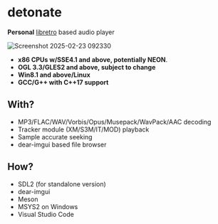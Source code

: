 # detonate

**Personal** [libretro](https://www.libretro.com) based audio player

![Screenshot 2025-02-23 092330](https://github.com/user-attachments/assets/00ba0303-b477-49df-b5ae-1f89113c6ece)


* **x86 CPUs w/SSE4.1 and above, potentially NEON**.
* **OGL 3.3/GLES2 and above, subject to change**
* **Win8.1 and above/Linux**
* **GCC/G++ with C++17 support**


## With?
* MP3/FLAC/WAV/Vorbis/Opus/Musepack/WavPack/AAC decoding
* Tracker module (XM/S3M/IT/MOD) playback
* Sample accurate seeking
* dear-imgui based file browser

## How?

* SDL2 (for standalone version)
* dear-imgui
* Meson
* MSYS2 on Windows
* Visual Studio Code
